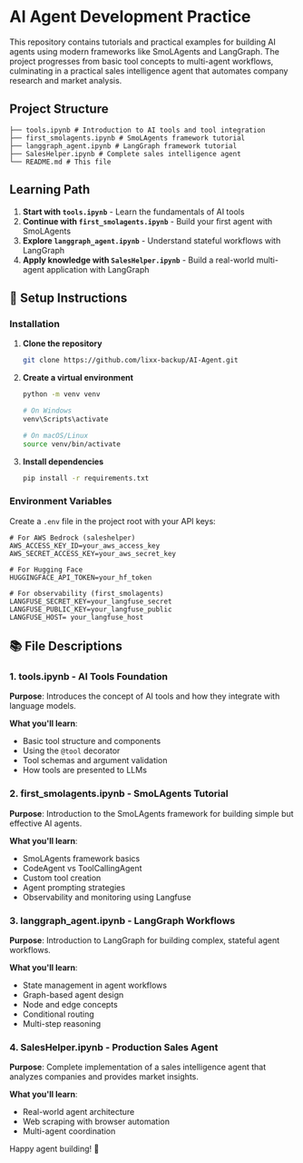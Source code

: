 # AI Agent Development Practice

This repository contains tutorials and practical examples for building AI agents using modern frameworks like SmoLAgents and LangGraph. The project progresses from basic tool concepts to multi-agent workflows, culminating in a practical sales intelligence agent that automates company research and market analysis.

## Project Structure

```
├── tools.ipynb # Introduction to AI tools and tool integration
├── first_smolagents.ipynb # SmoLAgents framework tutorial
├── langgraph_agent.ipynb # LangGraph framework tutorial
├── SalesHelper.ipynb # Complete sales intelligence agent
└── README.md # This file
```

## Learning Path

1. **Start with `tools.ipynb`** - Learn the fundamentals of AI tools
2. **Continue with `first_smolagents.ipynb`** - Build your first agent with SmoLAgents
3. **Explore `langgraph_agent.ipynb`** - Understand stateful workflows with LangGraph
4. **Apply knowledge with `SalesHelper.ipynb`** - Build a real-world multi-agent application with LangGraph

## 🔧 Setup Instructions

### Installation

1. **Clone the repository**

   ```bash
   git clone https://github.com/lixx-backup/AI-Agent.git
   ```

2. **Create a virtual environment**

   ```bash
   python -m venv venv

   # On Windows
   venv\Scripts\activate

   # On macOS/Linux
   source venv/bin/activate
   ```

3. **Install dependencies**
   ```bash
   pip install -r requirements.txt
   ```

### Environment Variables

Create a `.env` file in the project root with your API keys:

```env
# For AWS Bedrock (saleshelper)
AWS_ACCESS_KEY_ID=your_aws_access_key
AWS_SECRET_ACCESS_KEY=your_aws_secret_key

# For Hugging Face
HUGGINGFACE_API_TOKEN=your_hf_token

# For observability (first_smolagents)
LANGFUSE_SECRET_KEY=your_langfuse_secret
LANGFUSE_PUBLIC_KEY=your_langfuse_public
LANGFUSE_HOST= your_langfuse_host
```

## 📚 File Descriptions

### 1. tools.ipynb - AI Tools Foundation

**Purpose**: Introduces the concept of AI tools and how they integrate with language models.

**What you'll learn**:

- Basic tool structure and components
- Using the `@tool` decorator
- Tool schemas and argument validation
- How tools are presented to LLMs

### 2. first_smolagents.ipynb - SmoLAgents Tutorial

**Purpose**: Introduction to the SmoLAgents framework for building simple but effective AI agents.

**What you'll learn**:

- SmoLAgents framework basics
- CodeAgent vs ToolCallingAgent
- Custom tool creation
- Agent prompting strategies
- Observability and monitoring using Langfuse

### 3. langgraph_agent.ipynb - LangGraph Workflows

**Purpose**: Introduction to LangGraph for building complex, stateful agent workflows.

**What you'll learn**:

- State management in agent workflows
- Graph-based agent design
- Node and edge concepts
- Conditional routing
- Multi-step reasoning

### 4. SalesHelper.ipynb - Production Sales Agent

**Purpose**: Complete implementation of a sales intelligence agent that analyzes companies and provides market insights.

**What you'll learn**:

- Real-world agent architecture
- Web scraping with browser automation
- Multi-agent coordination

Happy agent building! 🤖
